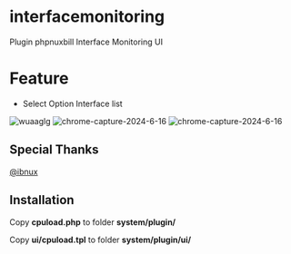 # interfacemonitoring
 Plugin phpnuxbill Interface Monitoring UI

 # Feature
 - Select Option Interface list

![wuaaglg](https://github.com/kevindoni/interfacemonitoring/assets/22675011/94e7a1b1-a7b8-4998-946d-0a2f1c8a2287)
![chrome-capture-2024-6-16](https://github.com/kevindoni/interfacemonitoring/assets/22675011/e903d955-aa1f-4c1c-9129-ac9a744c7314)
![chrome-capture-2024-6-16](https://github.com/kevindoni/interfacemonitoring/assets/22675011/791f0f26-861b-4791-9f94-9a19844ed2d4)



## Special Thanks

[@ibnux](https://t.me/ibnux)


## Installation

Copy **cpuload.php** to folder **system/plugin/**

Copy **ui/cpuload.tpl** to folder **system/plugin/ui/**
